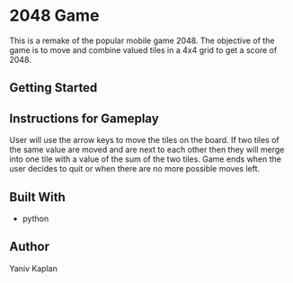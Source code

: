 # 2048 Game

This is a remake of the popular mobile game 2048. The objective of the game is to move and combine valued tiles in a 4x4 grid to get a score of 
2048.

## Getting Started 

## Instructions for Gameplay
User will use the arrow keys to move the tiles on the board. If two tiles of the same value are moved and are next to each other then 
they will merge into one tile with a value of the sum of the two tiles. Game ends when the user decides to quit or when there are no more possible moves left. 


## Built With
- python


## Author 
Yaniv Kaplan



